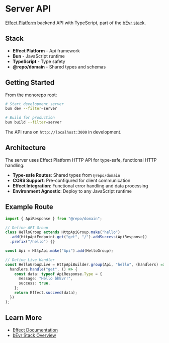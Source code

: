 # Server API

[Effect Platform](https://effect.website/docs/platform) backend API with
TypeScript, part of the [bEvr stack](../../README.md).

## Stack

- **Effect Platform** - Api framework
- **Bun** - JavaScript runtime
- **TypeScript** - Type safety
- **@repo/domain** - Shared types and schemas

## Getting Started

From the monorepo root:

```bash
# Start development server
bun dev --filter=server

# Build for production
bun build --filter=server
```

The API runs on `http://localhost:3000` in development.

## Architecture

The server uses Effect Platform HTTP API for type-safe, functional HTTP
handling:

- **Type-safe Routes**: Shared types from `@repo/domain`
- **CORS Support**: Pre-configured for client communication
- **Effect Integration**: Functional error handling and data processing
- **Environment Agnostic**: Deploy to any JavaScript runtime

## Example Route

```typescript
import { ApiResponse } from "@repo/domain";

// Define API Group
class HelloGroup extends HttpApiGroup.make("hello")
  .add(HttpApiEndpoint.get("get", "/").addSuccess(ApiResponse))
  .prefix("/hello") {}

const Api = HttpApi.make("Api").add(HelloGroup);

// Define Live Handler
const HelloGroupLive = HttpApiBuilder.group(Api, "hello", (handlers) =>
  handlers.handle("get", () => {
    const data: typeof ApiResponse.Type = {
      message: "Hello bhEvr!",
      success: true,
    };
    return Effect.succeed(data);
  })
);
```

## Learn More

- [Effect Documentation](https://effect.website)
- [bEvr Stack Overview](../../README.md)
